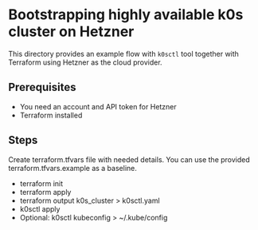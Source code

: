 # Bootstrapping highly available k0s cluster on Hetzner

This directory provides an example flow with `k0sctl` tool together with Terraform using Hetzner as the cloud provider.

## Prerequisites
- You need an account and API token for Hetzner
- Terraform installed

## Steps
Create terraform.tfvars file with needed details. You can use the provided terraform.tfvars.example as a baseline.
- terraform init
- terraform apply
- terraform output k0s_cluster > k0sctl.yaml
- k0sctl apply
- Optional: k0sctl kubeconfig > ~/.kube/config
